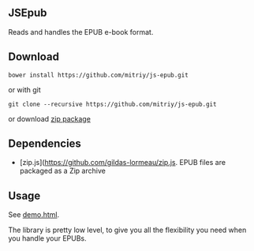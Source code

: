 ## JSEpub

Reads and handles the EPUB e-book format.

## Download

    bower install https://github.com/mitriy/js-epub.git
    
or with git

    git clone --recursive https://github.com/mitriy/js-epub.git
    
or download [zip package](https://github.com/mitriy/js-epub/archive/master.zip)

## Dependencies

* [zip.js](https://github.com/gildas-lormeau/zip.js. EPUB files are packaged as a Zip archive

## Usage

See [demo.html](https://github.com/mitriy/js-epub/blob/master/demo.html).

The library is pretty low level, to give you all the flexibility you need when you handle your EPUBs.

